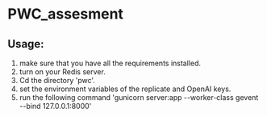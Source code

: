 # PWC_assesment

## Usage:
1. make sure that you have all the requirements installed.
2. turn on your Redis server.
3. Cd the directory 'pwc'.
4. set the environment variables of the replicate and OpenAI keys.
5. run the following command 'gunicorn server:app --worker-class gevent --bind 127.0.0.1:8000'
 
